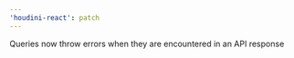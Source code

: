 ```yaml
---
'houdini-react': patch
---
```


Queries now throw errors when they are encountered in an API response
